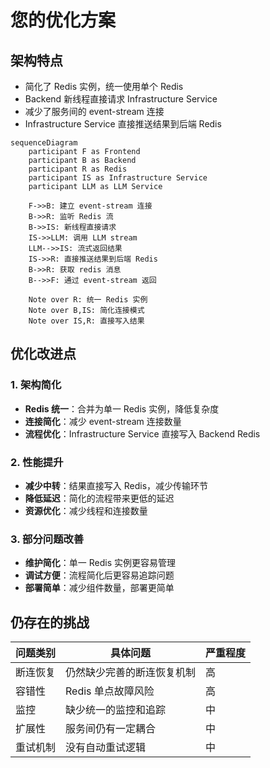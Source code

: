 # 您的优化方案

## 架构特点
- 简化了 Redis 实例，统一使用单个 Redis
- Backend 新线程直接请求 Infrastructure Service
- 减少了服务间的 event-stream 连接
- Infrastructure Service 直接推送结果到后端 Redis

```mermaid
sequenceDiagram
    participant F as Frontend
    participant B as Backend
    participant R as Redis
    participant IS as Infrastructure Service
    participant LLM as LLM Service
    
    F->>B: 建立 event-stream 连接
    B->>R: 监听 Redis 流
    B->>IS: 新线程直接请求
    IS->>LLM: 调用 LLM stream
    LLM-->>IS: 流式返回结果
    IS->>R: 直接推送结果到后端 Redis
    B->>R: 获取 redis 消息
    B-->>F: 通过 event-stream 返回
    
    Note over R: 统一 Redis 实例
    Note over B,IS: 简化连接模式
    Note over IS,R: 直接写入结果
```

## 优化改进点

### 1. 架构简化
- **Redis 统一**：合并为单一 Redis 实例，降低复杂度
- **连接简化**：减少 event-stream 连接数量
- **流程优化**：Infrastructure Service 直接写入 Backend Redis

### 2. 性能提升
- **减少中转**：结果直接写入 Redis，减少传输环节
- **降低延迟**：简化的流程带来更低的延迟
- **资源优化**：减少线程和连接数量

### 3. 部分问题改善
- **维护简化**：单一 Redis 实例更容易管理
- **调试方便**：流程简化后更容易追踪问题
- **部署简单**：减少组件数量，部署更简单

## 仍存在的挑战

| 问题类别 | 具体问题 | 严重程度 |
|---------|---------|---------|
| 断连恢复 | 仍然缺少完善的断连恢复机制 | 高 |
| 容错性 | Redis 单点故障风险 | 高 |
| 监控 | 缺少统一的监控和追踪 | 中 |
| 扩展性 | 服务间仍有一定耦合 | 中 |
| 重试机制 | 没有自动重试逻辑 | 中 |

